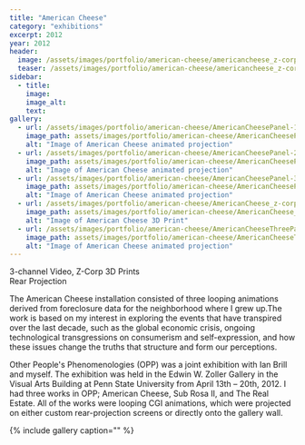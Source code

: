 ```yaml
---
title: "American Cheese"
category: "exhibitions"
excerpt: 2012
year: 2012
header:
  image: /assets/images/portfolio/american-cheese/americancheese_z-corp_01.jpg
  teaser: /assets/images/portfolio/american-cheese/americancheese_z-corp_01.jpg
sidebar:
  - title:
    image:
    image_alt:
    text:
gallery:
  - url: /assets/images/portfolio/american-cheese/AmericanCheesePanel-1.jpg
    image_path: assets/images/portfolio/american-cheese/AmericanCheesePanel-1.jpg
    alt: "Image of American Cheese animated projection"
  - url: /assets/images/portfolio/american-cheese/AmericanCheesePanel-2.jpg
    image_path: assets/images/portfolio/american-cheese/AmericanCheesePanel-2.jpg
    alt: "Image of American Cheese animated projection"
  - url: /assets/images/portfolio/american-cheese/AmericanCheesePanel-3.jpg
    image_path: assets/images/portfolio/american-cheese/AmericanCheesePanel-3.jpg
    alt: "Image of American Cheese animated projection"
  - url: /assets/images/portfolio/american-cheese/AmericanCheese_z-corp_02.jpg
    image_path: assets/images/portfolio/american-cheese/AmericanCheese_z-corp_02.jpg
    alt: "Image of American Cheese 3D Print"
  - url: /assets/images/portfolio/american-cheese/AmericanCheeseThreePanels_02.jpg
    image_path: assets/images/portfolio/american-cheese/AmericanCheeseThreePanels_02.jpg
    alt: "Image of American Cheese animated projection"
---
```

3-channel Video, Z-Corp 3D Prints  
Rear Projection

The American Cheese installation consisted of three looping animations derived from foreclosure data for the neighborhood where I grew up.The work is based on my interest in exploring the events that have transpired over the last decade, such as the global economic crisis, ongoing technological transgressions on consumerism and self-expression, and how these issues change the truths that structure and form our perceptions. 

Other People's Phenomenologies (OPP) was a joint exhibition with Ian Brill and myself. The exhibition was held in the Edwin W. Zoller Gallery in the Visual Arts Building at Penn State University from April 13th – 20th, 2012. I had three works in OPP; American Cheese, Sub Rosa II, and The Real Estate. All of the works were looping CGI animations, which were projected on either custom rear-projection screens or directly onto the gallery wall.

{% include gallery caption="" %}